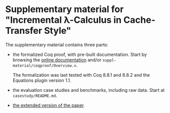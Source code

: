 # Supplementary material for "Incremental λ-Calculus in Cache-Transfer Style"

The supplementary material contains three parts:

- the formalized Coq proof, with pre-built documentation. Start by
  browsing the [online documentation](https://yurug.github.io/cts/) and/or
  `suppl-material/coqproof/Overview.v`.

  The formalization was last tested with Coq 8.8.1 and 8.8.2 and the Equations plugin version 1.1.

- the evaluation case studies and benchmarks, including raw data.
  Start at `casestudy/README.md`.

- [the extended version of the paper](static-caching-extended.pdf).
